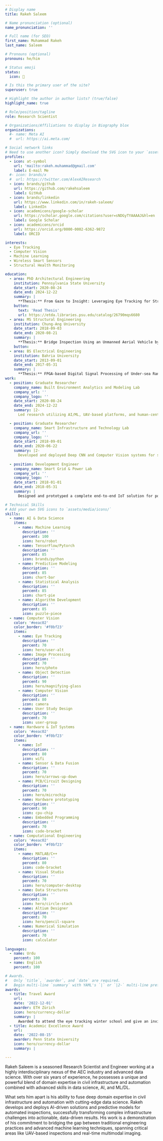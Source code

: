 ```yaml
---
# Display name
title: Rakeh Saleem

# Name pronunciation (optional)
name_pronunciation: ''

# Full name (for SEO)
first_name: Muhammad Rakeh
last_name: Saleem

# Pronouns (optional)
pronouns: he/him

# Status emoji
status:
  icon: 🚀

# Is this the primary user of the site?
superuser: true

# Highlight the author in author lists? (true/false)
highlight_name: true

# Role/position/tagline
role: Research Scientist

# Organizations/Affiliations to display in Biography blox
organizations:
  #- name: Meta AI
  #  url: https://ai.meta.com/

# Social network links
# Need to use another icon? Simply download the SVG icon to your `assets/media/icons/` folder.
profiles:
  - icon: at-symbol
    url: 'mailto:rakeh.muhammad@gmail.com'
    label: E-mail Me
  #- icon: brands/x
  #  url: https://twitter.com/AlexAIResearch
  - icon: brands/github
    url: https://github.com/rakehsaleem
    label: GitHub
  - icon: brands/linkedin
    url: https://www.linkedin.com/in/rakeh-saleem/
    label: LinkedIn
  - icon: academicons/google-scholar
    url: https://scholar.google.com/citations?user=sNDGyTYAAAAJ&hl=en
    label: Google Scholar
  - icon: academicons/orcid
    url: https://orcid.org/0000-0002-6362-9872
    label: ORCID

interests:
  - Eye Tracking
  - Computer Vision
  - Machine Learning
  - Wireless Smart Sensors
  - Structural Health Monitoring

education:
  - area: PhD Architectural Engineering
    institution: Pennsylvania State University
    date_start: 2020-08-24
    date_end: 2024-12-22
    summary: |
      **Thesis:** From Gaze to Insight: Leveraging Eye Tracking for Structural Inspection
    button:
      text: 'Read Thesis'
      url: https://etda.libraries.psu.edu/catalog/26790mqs6680
  - area: MS Structural Engineering
    institution: Chung-Ang University
    date_start: 2018-09-03
    date_end: 2020-08-21
    summary: |
      **Thesis:** Bridge Inspection Using an Unmanned Aerial Vehicle by Image Capturing and Geo-tagging System and Deep Convolutional Neural Network
    button:
  - area: BS Electrical Engineering
    institution: Bahria University
    date_start: 2013-09-01
    date_end: 2017-05-31
    summary: |
      **Thesis:** FPGA-based Digital Signal Processing of Under-sea Range Finder
work:
  - position: Graduate Researcher 
    company_name: Built Environment Analytics and Modeling Lab
    company_url: ''
    company_logo: ''
    date_start: 2020-08-24
    date_end: 2024-12-22
    summary: |2-
      Led research utilizing AI/ML, UAV-based platforms, and human-centric data (Eye Tracking) to develop and deploy reliable, intelligence-driven systems for faster and more accurate infrastructure inspection.

  - position: Graduate Researcher 
    company_name: Smart Infrastructure and Technology Lab
    company_url: ''
    company_logo: ''
    date_start: 2018-09-01
    date_end: 2020-06-22
    summary: |2-
      Developed and deployed Deep CNN and Computer Vision systems for site automation. Core deliverables included a UAV-based platform for high-accuracy asset diagnostics and a real-time monitoring system for construction safety and risk compliance.
        
  - position: Development Engineer
    company_name: Smart Grid & Power Lab
    company_url: ''
    company_logo: ''
    date_start: 2018-01-01
    date_end: 2018-05-31
    summary: |
      Designed and prototyped a complete end-to-end IoT solution for power transmission lines, integrating custom non-contact hardware with a cloud-based dashboard for real-time fault identification and data analysis.

# Technical Skills
# Add your own SVG icons to `assets/media/icons/`
skills:
  - name: AI & Data Science
    items:
      - name: Machine Learning
        description: ''
        percent: 100
        icon: hero/robot
      - name: TensorFlow/Pytorch
        description: ''
        percent: 85
        icon: brands/python
      - name: Predictive Modeling
        description: ''
        percent: 85
        icon: chart-bar
      - name: Statistical Analysis
        description: ''
        percent: 85
        icon: chart-pie
      - name: Algorithm Development
        description: ''
        percent: 85
        icon: puzzle-piece
  - name: Computer Vision
    color: '#eeac02'
    color_border: '#f0bf23'
    items:
      - name: Eye Tracking
        description: ''
        percent: 70
        icon: hero/user-alt
      - name: Image Processing
        description: ''
        percent: 70
        icon: hero/photo
      - name: Object Detection
        description: ''
        percent: 90
        icon: hero/magnifying-glass
      - name: Computer Vision
        description: ''
        percent: 80
        icon: camera
      - name: User Study Design
        description: ''
        percent: 70
        icon: user-group  
  - name: Hardware & IoT Systems
    color: '#eeac02'
    color_border: '#f0bf23'
    items:
      - name: IoT
        description: ''
        percent: 80
        icon: wifi
      - name: Sensor & Data Fusion
        description: ''
        percent: 70
        icon: hero/arrows-up-down
      - name: PCB/Circuit Designing
        description: ''
        percent: 70
        icon: hero/microchip
      - name: Hardware prototyping
        description: ''
        percent: 90
        icon: cpu-chip
      - name: Embedded Programming
        description: ''
        percent: 70
        icon: code-bracket
  - name: Computational Engineering
    color: '#eeac02'
    color_border: '#f0bf23'
    items:
      - name: MATLAB/C++
        description: ''
        percent: 80
        icon: code-bracket
      - name: Visual Studio
        description: ''
        percent: 70
        icon: hero/computer-desktop
      - name: Data Structures
        description: ''
        percent: 70
        icon: hero/circle-stack
      - name: Altium Designer
        description: ''
        percent: 70
        icon: hero/pencil-square
      - name: Numerical Simulation
        description: ''
        percent: 70
        icon: calculator
                        
languages:
  - name: Urdu
    percent: 100
  - name: English
    percent: 100

# Awards.
#   Only `title`, `awarder`, and `date` are required.
#   Begin multi-line `summary` with YAML's `|` or `|2-` multi-line prefix and indent 2 spaces below.
awards:
  - title: Travel Award
    url: 
    date: '2022-12-01'
    awarder: ETH Zürich
    icon: hero/currency-dollar
    summary: |
      Awarded to attend the eye tracking winter school and give an invited talk.
  - title: Academic Excellence Award
    url: 
    date: '2022-08-15'
    awarder: Penn State University
    icon: hero/currency-dollar
    summary: |

---
```

Rakeh Saleem is a seasoned Research Scientist and Engineer working at a highly interdisciplinary nexus of the AEC industry and advanced data science. With over six years of experience, he possesses a unique and powerful blend of domain expertise in civil infrastructure and automation combined with advanced skills in data science, AI, and ML/DL.

What sets him apart is his ability to fuse deep domain expertise in civil infrastructure and automation with cutting-edge data science. Rakeh develops and deploys AI-driven solutions and predictive models for automated inspections, successfully transforming complex infrastructure challenges into actionable, data-driven results. His work is a demonstration of his commitment to bridging the gap between traditional engineering practices and advanced machine learning techniques, spanning critical areas like UAV-based inspections and real-time multimodal imaging.

